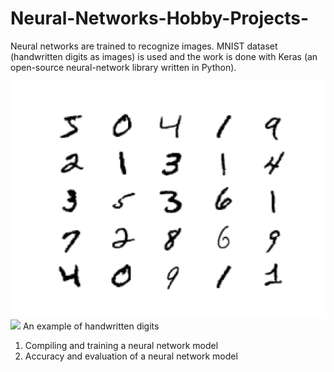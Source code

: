 # Neural-Networks-Hobby-Projects-

Neural networks are trained to recognize images. MNIST dataset (handwritten digits as images) is used and the work is done with Keras (an open-source neural-network library written in Python).

![alt text](https://github.com/Pravin93-Murugesan/Neural-Networks-Hobby-Projects-/blob/master/MNIST.png)
<img src="Neural-Networks-Hobby-Projects-/MNIST.png" width="100">
An example of handwritten digits

  1. Compiling and training a neural network model
  2. Accuracy and evaluation of a neural network model
